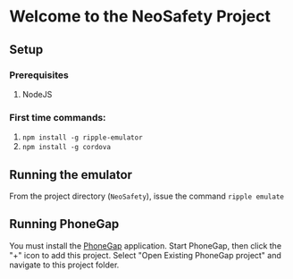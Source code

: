 # Welcome to the NeoSafety Project

## Setup
### Prerequisites
1. NodeJS

### First time commands:
1. `npm install -g ripple-emulator`
2. `npm install -g cordova`

## Running the emulator

From the project directory (`NeoSafety`), issue the command `ripple emulate`

## Running PhoneGap

You must install the [PhoneGap](http://docs.phonegap.com/getting-started/1-install-phonegap/desktop/) application.  Start PhoneGap, then click the "+" icon to add this project.  Select "Open Existing PhoneGap project" and navigate to this project folder.



